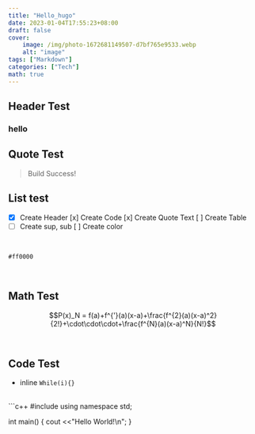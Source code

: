 ```yaml
---
title: "Hello_hugo"
date: 2023-01-04T17:55:23+08:00
draft: false
cover:
    image: /img/photo-1672681149507-d7bf765e9533.webp
    alt: "image"
tags: ["Markdown"]
categories: ["Tech"]
math: true
---
```

## Header Test
### hello 

## Quote Test
> Build Success!

## List test
- [x] Create Header
[x] Create Code
[x] Create Quote Text
[ ] Create Table 
- [ ] Create sup, sub
[ ] Create color
<br>

`#ff0000`

<br>

## Math Test
$$P(x)_N = f(a)+f^{'}(a)(x-a)+\frac{f^{2}(a)(x-a)^2}{2!}+\cdot\cdot\cdot+\frac{f^{N}(a)(x-a)^N}{N!}$$

<br>

## Code Test
- inline `While(i){}`
<br>
```c++
#include <iostream>
using namespace std;

int main()
{
    cout <<"Hello World!\n";
}
```
